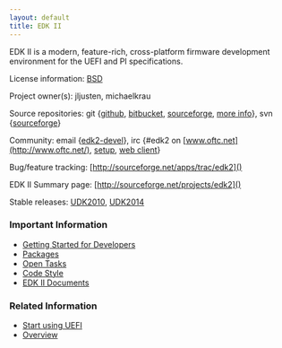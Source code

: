 ```yaml
---
layout: default
title: EDK II
---
```


EDK II is a modern, feature-rich, cross-platform firmware development
environment for the UEFI and PI specifications.

License information: [BSD](http://www.opensource.org/licenses/bsd-license.php)

Project owner(s): jljusten, michaelkrau

Source repositories: git
{[github](https://github.com/tianocore/edk2),
 [bitbucket](https://bitbucket.org/tianocore/edk2),
 [sourceforge](https://sourceforge.net/p/tianocore/edk2),
 [more info](https://github.com/tianocore/tianocore.github.io/wiki/EDK2_git)},
svn
{[sourceforge](https://svn.code.sf.net/p/edk2/code/trunk/edk2)}

Community:
email {[edk2-devel](https://github.com/tianocore/tianocore.github.io/wiki/Edk2-devel)},
irc {\#edk2 on [www.oftc.net](http://www.oftc.net/),
     [setup](http://www.oftc.net/NickServ/CertFP/),
     [web client](http://webchat.oftc.net/?channels=edk2)}

Bug/feature tracking: [http://sourceforge.net/apps/trac/edk2]()

EDK II Summary page: [http://sourceforge.net/projects/edk2]()

Stable releases:
[UDK2010](https://github.com/tianocore/tianocore.github.io/wiki/UDK2010 "UEFI Development Kit 2010"),
[UDK2014](https://github.com/tianocore/tianocore.github.io/wiki/UDK2014 "UEFI Development Kit 2014")

### <span class="mw-headline" id="Important_Information">Important Information</span>

* [Getting Started for Developers](https://github.com/tianocore/tianocore.github.io/wiki/Getting_Started_with_EDK_II)
* [Packages](https://github.com/tianocore/tianocore.github.io/wiki/EDKII_Packages)
* [Open Tasks](https://github.com/tianocore/tianocore.github.io/wiki/Tasks)
* [Code Style](https://github.com/tianocore/tianocore.github.io/wiki/Code_Style)
* [EDK II Documents](https://github.com/tianocore/tianocore.github.io/wiki/EDK_II_Documents)

### <span class="mw-headline" id="Related_Information">Related Information</span>

* [Start using UEFI](https://github.com/tianocore/tianocore.github.io/wiki/Start_using_UEFI)
* [Overview](https://github.com/tianocore/tianocore.github.io/wiki/EDK_II_Overview)
